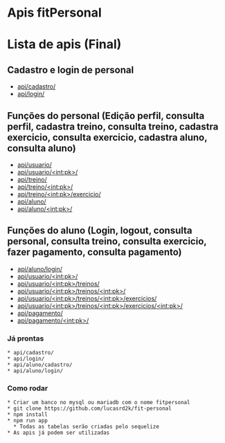 # Apis fitPersonal

# Lista de apis (Final)

## Cadastro e login de personal
  * [api/cadastro/](README.md#apifitpersonal) 
  * [api/login/](README.md#apifitpersonal)
## Funções do personal (Edição perfil, consulta perfil, cadastra treino, consulta treino, cadastra exercicio, consulta exercicio, cadastra aluno, consulta aluno) 
  * [api/usuario/](README.md#apifitpersonal)
  * [api/usuario/\<int:pk\>/](README.md#apifitpersonal)
  * [api/treino/](README.md#apifitpersonal)
  * [api/treino/\<int:pk\>/](README.md#apifitpersonal)
  * [api/treino/\<int:pk\>/exercicio/](README.md#apifitpersonal)
  * [api/aluno/](README.md#apifitpersonal)
  * [api/aluno/\<int:pk\>/](README.md#apifitpersonal)
## Funções do aluno (Login, logout, consulta personal, consulta treino, consulta exercicio, fazer pagamento, consulta pagamento)
  * [api/aluno/login/](README.md#apifitpersonal)
  * [api/usuario/\<int:pk\>/](README.md#apifitpersonal)
  * [api/usuario/\<int:pk\>/treinos/](README.md#apifitpersonal)
  * [api/usuario/\<int:pk\>/treinos/\<int:pk\>/](README.md#apifitpersonal)
  * [api/usuario/\<int:pk\>/treinos/\<int:pk\>/exercicios/](README.md#apifitpersonal)
  * [api/usuario/\<int:pk\>/treinos/\<int:pk\>/exercicios/\<int:pk\>/](README.md#apifitpersonal)
  * [api/pagamento/](README.md#apifitpersonal)
  * [api/pagamento/\<int:pk\>/](README.md#apifitpersonal)

### Já prontas
    * api/cadastro/
    * api/login/
    * api/aluno/cadastro/
    * api/aluno/login/

### Como rodar
    * Criar um banco no mysql ou mariadb com o nome fitpersonal
    * git clone https://github.com/lucasrd2k/fit-personal
    * npm install
    * npm run app
      * Todas as tabelas serão criadas pelo sequelize
    * As apis já podem ser utilizadas